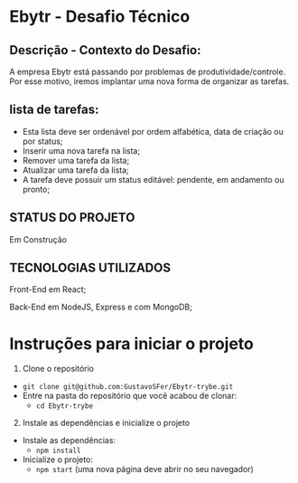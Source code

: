 # Ebytr - Desafio Técnico

<h2>Descrição - Contexto do Desafio:</h2>
<p>A empresa Ebytr está passando por problemas de produtividade/controle. Por esse motivo, iremos implantar uma nova forma de organizar as tarefas.</p>

<h2>lista de tarefas:</h2>
<ul>
  <li>Esta lista deve ser ordenável por ordem alfabética, data de criação ou por status;</li>
  <li>Inserir uma nova tarefa na lista;</li>
  <li>Remover uma tarefa da lista;</li>
  <li>Atualizar uma tarefa da lista;</li>
  <li>A tarefa deve possuir um status editável: pendente, em andamento ou pronto;</li>
</ul>

## STATUS DO PROJETO

<p>Em Construção</p>

## TECNOLOGIAS UTILIZADOS

<p>
  Front-End em React;
</p>
<p>
  Back-End em NodeJS, Express e com MongoDB;
</p>

# Instruções para iniciar o projeto

1. Clone o repositório
  * `git clone git@github.com:GustavoSFer/Ebytr-trybe.git`
  * Entre na pasta do repositório que você acabou de clonar:
    * `cd Ebytr-trybe`

2. Instale as dependências e inicialize o projeto
  * Instale as dependências:
    * `npm install`
  * Inicialize o projeto:
    * `npm start` (uma nova página deve abrir no seu navegador)